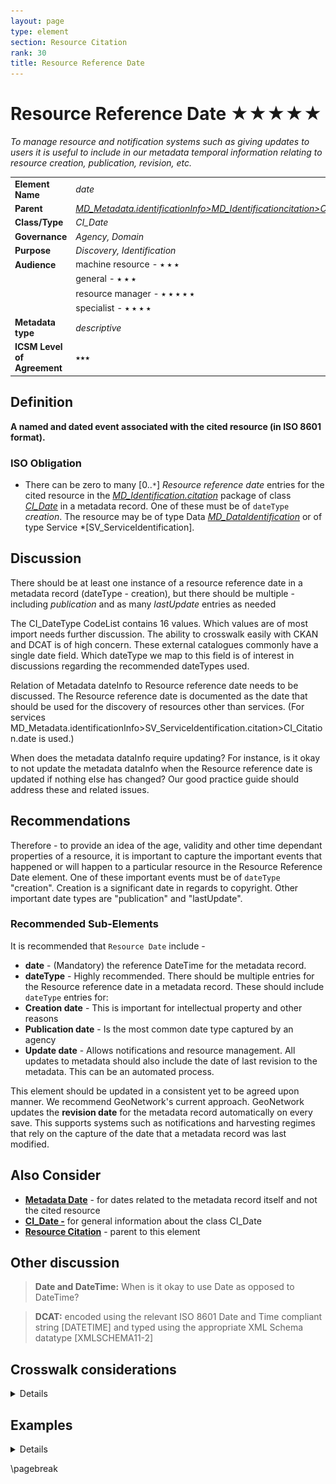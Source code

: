 ```yaml
---
layout: page
type: element
section: Resource Citation
rank: 30
title: Resource Reference Date 
---
```

# Resource Reference Date ★★★★★
*To manage resource and notification systems such as giving updates to users it is useful to include in our metadata temporal information relating to resource creation, publication, revision, etc.*

| | |
| --- | --- |
| **Element Name** | *date* |
| **Parent** | *[MD_Metadata.identificationInfo>MD_Identificationcitation>CI_Citation](./ResourceCitation)* |
| **Class/Type** | *CI_Date* |
| **Governance** | *Agency, Domain* |
| **Purpose** | *Discovery, Identification* |
| **Audience** | machine resource - ⭑ ⭑ ⭑ |
| | general - ⭑ ⭑ ⭑ |
| | resource manager - ⭑ ⭑ ⭑ ⭑ ⭑ |
| | specialist - ⭑ ⭑ ⭑ ⭑ |
| **Metadata type** | *descriptive* |
| **ICSM Level of Agreement** | ⭑⭑⭑ |

## Definition
**A named and dated event associated with the cited resource (in ISO 8601 format).**

### ISO Obligation

- There can be zero to many [0..`*`] *Resource reference date* entries for the cited resource in the *[MD_Identification.citation](./ResourceCitation)* package of class *[CI_Date](./class-CI_Date)* in a metadata record. One of these must be of `dateType` *creation*. The resource may be of type Data *[MD_DataIdentification](./class-MD_DataIdentification)* or of type Service *[SV_ServiceIdentification].



## Discussion

There should be at least one instance of a resource reference date in a metadata record (dateType - creation), but there should be multiple - including *publication* and as many *lastUpdate* entries as needed

The CI_DateType CodeList contains 16 values. Which values are of most import needs further discussion. The ability to crosswalk easily with CKAN and DCAT is of high concern. These external catalogues commonly have a single date field. Which dateType we map to this field is of interest in discussions regarding the recommended dateTypes used.

Relation of Metadata dateInfo to Resource reference date needs to be discussed. The Resource reference date is documented as the date that should be used for the discovery of resources other than services. (For services MD_Metadata.identificationInfo>SV_ServiceIdentification.citation>CI_Citation.date is used.)

When does the metadata dataInfo require updating? For instance, is it okay to not update the metadata dataInfo when the Resource reference date is updated if nothing else has changed? Our good practice guide should address these and related issues.

## Recommendations

Therefore - to provide an idea of the age, validity and other time dependant properties of a resource, it is important to capture the important events that happened or will happen to a particular resource in the Resource Reference Date element. One of these important events must be of `dateType` "creation". Creation is a significant date in regards to copyright. Other important date types are "publication" and "lastUpdate".

### Recommended Sub-Elements

It is recommended that `Resource Date` include - 

- **date** - (Mandatory) the reference DateTime for the metadata record.
- **dateType** - Highly recommended. There should be multiple entries for the Resource reference date in a metadata record. These should include `dateType` entries for:
 - **Creation date** - This is important for intellectual property and other reasons
 - **Publication date** - Is the most common date type captured by an agency
 - **Update date** - Allows notifications and resource management. All updates to metadata should also include the date of last revision to the metadata. This can be an automated process.

This element should be updated in a consistent yet to be agreed upon manner. We recommend GeoNetwork's current approach. GeoNetwork updates the **revision date** for the metadata record automatically on every save. This supports systems such as notifications and harvesting regimes that rely on the capture of the date that a metadata record was last modified.

## Also Consider

- **[Metadata Date](./MetadataDate)** - for dates related to the metadata record itself and not the cited resource
- **[CI_Date -](./class-CI_Date)** for general information about the class CI_Date
- **[Resource Citation](./ResourceCitation)** - parent to this element

## Other discussion

> **Date and DateTime:**
When is it okay to use Date as opposed to DateTime?

> **DCAT:**
encoded using the relevant ISO 8601 Date and Time compliant string [DATETIME] and typed using the appropriate XML Schema datatype [XMLSCHEMA11-2]

## Crosswalk considerations

<details>

### Dublin core / CKAN / data.gov.au

Maps to `date (publication, update)`

### DCAT

Maps to `dct:issued* and *dct:modified`

### RIF-CS

Maps to `Date`

</details>

## Examples

<details>

### XML
```
</mdb:MD_Metadata>
....
  <mdb:identificationInfo>
   <mri:MD_DataIdentification>
     <mri:citation>
      <cit:CI_Citation>
      ....
        <cit:date>
         <cit:CI_Date>
           <cit:date>
            <gco:Date>2018-06-11</gco:Date>
           </cit:date>
           <cit:dateType>
            <cit:CI_DateTypeCode 
            codeList="https://schemas.isotc211.org/19115/resources
            /Codelist/cat/codelists.xml#CI_DateTypeCode" 
            codeListValue="creation"/>
           </cit:dateType>
         </cit:CI_Date>
        </cit:date>
        <cit:date>
         <cit:CI_Date>
           <cit:date>
            <gco:Date>2019-06-11</gco:Date>
           </cit:date>
           <cit:dateType>
            <cit:CI_DateTypeCode 
            codeList="https://schemas.isotc211.org/19115/resources
            /Codelist/cat/codelists.xml#CI_DateTypeCode" 
            codeListValue="lastUpdate"/>
           </cit:dateType>
         </cit:CI_Date>
        </cit:date>
        ....
      </cit:CI_Citation>
     </mri:citation>
     ....
   </mri:MD_DataIdentification>
  </mdb:identificationInfo>
....
</mdb:MD_Metadata>
```

\pagebreak

### UML diagrams
Recommended elements highlighted in yellow

![resourceDate](../images/ResourceDateUML.png)

</details>

\pagebreak

